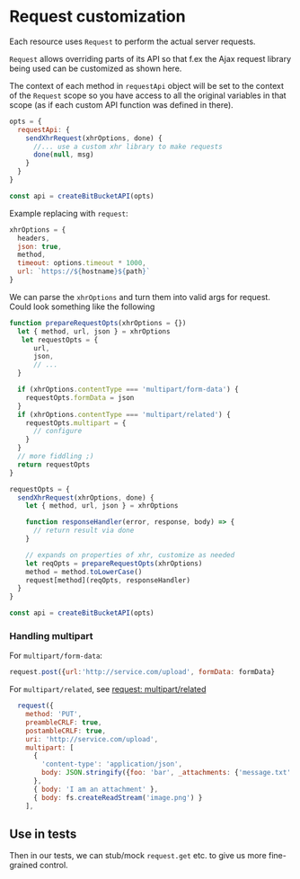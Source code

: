 # Request customization

Each resource uses `Request` to perform the actual server requests.

`Request` allows overriding parts of its API so that f.ex the Ajax request library being used can be customized as shown here.

The context of each method in `requestApi` object will be set to the context of the `Request` scope so you have access to all the original variables in that scope (as if each custom API function was defined in there).

```js
opts = {
  requestApi: {
    sendXhrRequest(xhrOptions, done) {
      //... use a custom xhr library to make requests
      done(null, msg)
    }
  }
}

const api = createBitBucketAPI(opts)
```

Example replacing with `request`:

```js
xhrOptions = {
  headers,
  json: true,
  method,
  timeout: options.timeout * 1000,
  url: `https://${hostname}${path}`
}
```

We can parse the `xhrOptions` and turn them into valid args for request.
Could look something like the following

```js
function prepareRequestOpts(xhrOptions = {})
  let { method, url, json } = xhrOptions
   let requestOpts = {
      url,
      json,
      // ...
  }

  if (xhrOptions.contentType === 'multipart/form-data') {
    requestOpts.formData = json
  }
  if (xhrOptions.contentType === 'multipart/related') {
    requestOpts.multipart = {
      // configure
    }
  }
  // more fiddling ;)
  return requestOpts
}

requestOpts = {
  sendXhrRequest(xhrOptions, done) {
    let { method, url, json } = xhrOptions

    function responseHandler(error, response, body) => {
      // return result via done
    }

    // expands on properties of xhr, customize as needed
    let reqOpts = prepareRequestOpts(xhrOptions)
    method = method.toLowerCase()
    request[method](reqOpts, responseHandler)
  }
}

const api = createBitBucketAPI(opts)
```

### Handling multipart

For `multipart/form-data`:

```js
request.post({url:'http://service.com/upload', formData: formData}
```

For `multipart/related`, see [request: multipart/related](https://www.npmjs.com/package/request#multipartrelated)

```js
  request({
    method: 'PUT',
    preambleCRLF: true,
    postambleCRLF: true,
    uri: 'http://service.com/upload',
    multipart: [
      {
        'content-type': 'application/json',
        body: JSON.stringify({foo: 'bar', _attachments: {'message.txt': {follows: true, length: 18, 'content_type': 'text/plain' }}})
      },
      { body: 'I am an attachment' },
      { body: fs.createReadStream('image.png') }
    ],
```

## Use in tests

Then in our tests, we can stub/mock `request.get` etc. to give us more fine-grained control.
